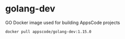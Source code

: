# golang-dev

GO Docker image used for building AppsCode projects

```console
docker pull appscode/golang-dev:1.15.0
```
